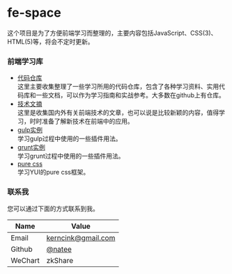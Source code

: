 fe-space
========
这个项目是为了方便前端学习而整理的，主要内容包括JavaScript、CSS(3)、HTML(5)等，将会不定时更新。

### 前端学习库 ###

 + [代码仓库](https://github.com/natee/fe-space/blob/master/repositories.md)    
 这里主要收集整理了一些学习所用的代码仓库，包含了各种学习资料、实用代码库和一些文档，可以作为学习指南和实战参考。大多数在github上有仓库。
 + [技术文摘](https://github.com/natee/fe-space/blob/master/articles.md)    
 这里是收集国内外有关前端技术的文章，也可以说是比较新颖的内容，值得学习，时时准备了解新技术在前端中的应用。
 + [gulp实例](https://github.com/natee/fe-space/tree/master/k_gulp)    
 学习gulp过程中使用的一些插件用法。
 + [grunt实例](https://github.com/natee/fe-space/tree/master/k_grunt)    
 学习grunt过程中使用的一些插件用法。
 + [pure css](https://github.com/natee/fe-space/tree/master/k_pure)   
 学习YUI的pure css框架。

### 联系我 ###
您可以通过下面的方式联系到我。

Name | Value 
------------ | ------------- 
Email | <kerncink@gmail.com>  
Github | [@natee](https://github.com/natee) 
WeChart | zkShare  
